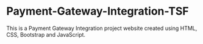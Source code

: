 # Payment-Gateway-Integration-TSF
This is a Payment Gateway Integration project website created using HTML, CSS, Bootstrap and JavaScript.
